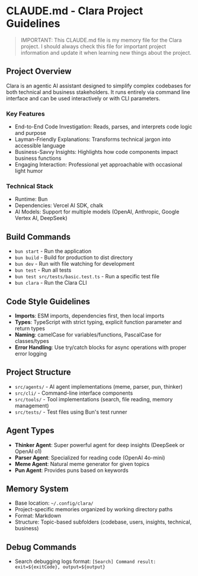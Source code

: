 # CLAUDE.md - Clara Project Guidelines

> IMPORTANT: This CLAUDE.md file is my memory file for the Clara project. I should always check this file for important project information and update it when learning new things about the project.

## Project Overview
Clara is an agentic AI assistant designed to simplify complex codebases for both technical and business stakeholders. It runs entirely via command line interface and can be used interactively or with CLI parameters.

### Key Features
- End-to-End Code Investigation: Reads, parses, and interprets code logic and purpose
- Layman-Friendly Explanations: Transforms technical jargon into accessible language
- Business-Savvy Insights: Highlights how code components impact business functions
- Engaging Interaction: Professional yet approachable with occasional light humor

### Technical Stack
- Runtime: Bun
- Dependencies: Vercel AI SDK, chalk
- AI Models: Support for multiple models (OpenAI, Anthropic, Google Vertex AI, DeepSeek)

## Build Commands
- `bun start` - Run the application
- `bun build` - Build for production to dist directory
- `bun dev` - Run with file watching for development 
- `bun test` - Run all tests
- `bun test src/tests/basic.test.ts` - Run a specific test file
- `bun clara` - Run the Clara CLI

## Code Style Guidelines
- **Imports**: ESM imports, dependencies first, then local imports
- **Types**: TypeScript with strict typing, explicit function parameter and return types
- **Naming**: camelCase for variables/functions, PascalCase for classes/types
- **Error Handling**: Use try/catch blocks for async operations with proper error logging

## Project Structure
- `src/agents/` - AI agent implementations (meme, parser, pun, thinker)
- `src/cli/` - Command-line interface components
- `src/tools/` - Tool implementations (search, file reading, memory management)
- `src/tests/` - Test files using Bun's test runner

## Agent Types
- **Thinker Agent**: Super powerful agent for deep insights (DeepSeek or OpenAI o1)
- **Parser Agent**: Specialized for reading code (OpenAI 4o-mini)
- **Meme Agent**: Natural meme generator for given topics
- **Pun Agent**: Provides puns based on keywords

## Memory System
- Base location: `~/.config/clara/`
- Project-specific memories organized by working directory paths
- Format: Markdown
- Structure: Topic-based subfolders (codebase, users, insights, technical, business)

## Debug Commands
- Search debugging logs format: `[Search] Command result: exit=${exitCode}, output=${output}`